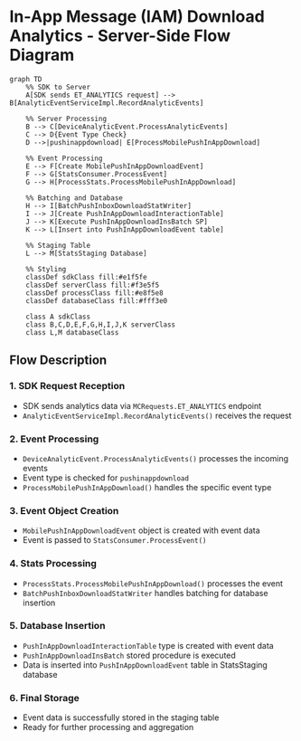 # In-App Message (IAM) Download Analytics - Server-Side Flow Diagram

```mermaid
graph TD
    %% SDK to Server
    A[SDK sends ET_ANALYTICS request] --> B[AnalyticEventServiceImpl.RecordAnalyticEvents]
    
    %% Server Processing
    B --> C[DeviceAnalyticEvent.ProcessAnalyticEvents]
    C --> D{Event Type Check}
    D -->|pushinappdownload| E[ProcessMobilePushInAppDownload]
    
    %% Event Processing
    E --> F[Create MobilePushInAppDownloadEvent]
    F --> G[StatsConsumer.ProcessEvent]
    G --> H[ProcessStats.ProcessMobilePushInAppDownload]
    
    %% Batching and Database
    H --> I[BatchPushInboxDownloadStatWriter]
    I --> J[Create PushInAppDownloadInteractionTable]
    J --> K[Execute PushInAppDownloadInsBatch SP]
    K --> L[Insert into PushInAppDownloadEvent table]
    
    %% Staging Table
    L --> M[StatsStaging Database]
    
    %% Styling
    classDef sdkClass fill:#e1f5fe
    classDef serverClass fill:#f3e5f5
    classDef processClass fill:#e8f5e8
    classDef databaseClass fill:#fff3e0
    
    class A sdkClass
    class B,C,D,E,F,G,H,I,J,K serverClass
    class L,M databaseClass
```

## Flow Description

### 1. **SDK Request Reception**
- SDK sends analytics data via `MCRequests.ET_ANALYTICS` endpoint
- `AnalyticEventServiceImpl.RecordAnalyticEvents()` receives the request

### 2. **Event Processing**
- `DeviceAnalyticEvent.ProcessAnalyticEvents()` processes the incoming events
- Event type is checked for `pushinappdownload`
- `ProcessMobilePushInAppDownload()` handles the specific event type

### 3. **Event Object Creation**
- `MobilePushInAppDownloadEvent` object is created with event data
- Event is passed to `StatsConsumer.ProcessEvent()`

### 4. **Stats Processing**
- `ProcessStats.ProcessMobilePushInAppDownload()` processes the event
- `BatchPushInboxDownloadStatWriter` handles batching for database insertion

### 5. **Database Insertion**
- `PushInAppDownloadInteractionTable` type is created with event data
- `PushInAppDownloadInsBatch` stored procedure is executed
- Data is inserted into `PushInAppDownloadEvent` table in StatsStaging database

### 6. **Final Storage**
- Event data is successfully stored in the staging table
- Ready for further processing and aggregation
